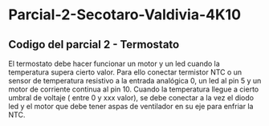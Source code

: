 # Parcial-2-Secotaro-Valdivia-4K10
## Codigo del parcial 2 - Termostato
El termostato debe hacer funcionar un motor y un led cuando la temperatura supera cierto valor. Para ello conectar termistor NTC o un sensor de temperatura resistivo a la entrada analógica 0, un led al pin 5 y un motor de corriente continua al pin 10. Cuando la temperatura llegue a cierto umbral de voltaje ( entre 0 y xxx valor), se debe conectar a la vez el diodo led y el motor que debe tener aspas de ventilador en su eje para enfriar la NTC.